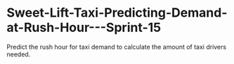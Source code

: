 # Sweet-Lift-Taxi-Predicting-Demand-at-Rush-Hour---Sprint-15
Predict the rush hour for taxi demand to calculate the amount of taxi drivers needed.
